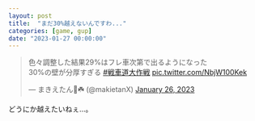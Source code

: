 ```yaml
---
layout: post
title:  "まだ30%越えないんですわ..."
categories: [game, gup]
date: "2023-01-27 00:00:00"
---
```


<blockquote class="twitter-tweet tw-align-center"><p lang="ja" dir="ltr">色々調整した結果29%はフレ車次第で出るようになった<br>30%の壁が分厚すぎる <a href="https://twitter.com/hashtag/%E6%88%A6%E8%BB%8A%E9%81%93%E5%A4%A7%E4%BD%9C%E6%88%A6?src=hash&amp;ref_src=twsrc%5Etfw">#戦車道大作戦</a> <a href="https://t.co/NbjW100Kek">pic.twitter.com/NbjW100Kek</a></p>&mdash; まきえたん🥦☘️ (@makietanX) <a href="https://twitter.com/makietanX/status/1618659266960973825?ref_src=twsrc%5Etfw">January 26, 2023</a></blockquote> <script async src="https://platform.twitter.com/widgets.js" charset="utf-8"></script>

どうにか越えたいねぇ...。
